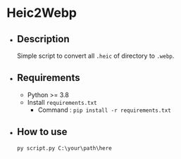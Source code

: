 # Heic2Webp

- ## Description

    Simple script to convert all `.heic` of directory to `.webp`.

- ## Requirements

    - Python >= 3.8
    - Install `requirements.txt`
      - Command : `pip install -r requirements.txt`

- ## How to use
    
    `py script.py C:\your\path\here`